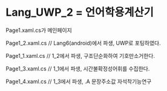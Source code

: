 # Lang_UWP_2 = 언어학용계산기
Page1.xaml.cs가 메인페이지<p>
Page1_2.xaml.cs // Lang6(android)에서 파생, UWP로 포팅하였다.<p>
Page1_1.xaml.cs // 1_2에서 파생, 구조단순화하여 기호만소거한다.<p>
Page1_3.xaml.cs // 1_1에서 파생, 시간불확정성어휘를 수집한다.<p>
Page1_4.xaml.cs // 1_3에서 파생, .A 문장주소값 자석착기능연구<p> 
